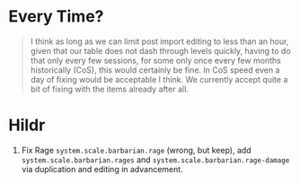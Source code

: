 # Every Time?

> I think as long as we can limit post import editing to less than an hour, given that our table does not dash through levels quickly, having to do that only every few sessions, for some only once every few months historically (CoS), this would certainly be fine. In CoS speed even a day of fixing would be acceptable I think. We currently accept quite a bit of fixing with the items already after all.

# Hildr

1. Fix Rage `system.scale.barbarian.rage` (wrong, but keep), add `system.scale.barbarian.rages` and `system.scale.barbarian.rage-damage` via duplication and editing in advancement.